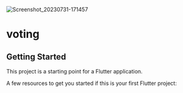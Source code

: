 ![Screenshot_20230731-171457](https://github.com/srabonbapari120/question_answer_app/assets/131807373/18d578f3-d75f-4dff-9b10-ea2000d3d8af)
# voting

## Getting Started

This project is a starting point for a Flutter application.

A few resources to get you started if this is your first Flutter project:


